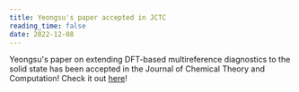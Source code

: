 ```yaml
---
title: Yeongsu's paper accepted in JCTC
reading_time: false
date: 2022-12-08
---
```


Yeongsu's paper on extending DFT-based multireference diagnostics to the solid state has been accepted in the Journal of Chemical Theory and Computation! Check it out [here](https://pubs.acs.org/doi/full/10.1021/acs.jctc.2c01033)!

<!--more-->
